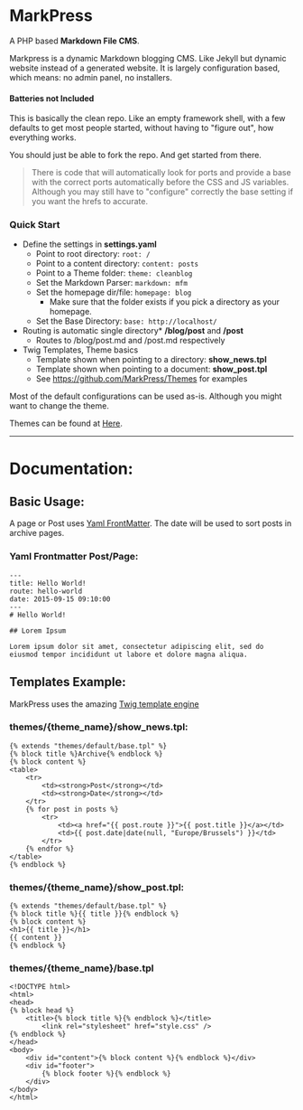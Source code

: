 # MarkPress

A PHP based **Markdown File CMS**.

Markpress is a dynamic Markdown blogging CMS. Like Jekyll but dynamic website instead of a generated website. It is largely configuration based, which means: no admin panel, no installers.

#### Batteries not Included

This is basically the clean repo. Like an empty framework shell, with a few defaults to get most people started, without having to "figure out", how everything works.

You should just be able to fork the repo. And get started from there.

> There is code that will automatically look for ports and provide a base with the correct ports automatically before the CSS and JS variables. Although you may still have to "configure" correctly the base setting if you want the hrefs to accurate.

### Quick Start

- Define the settings in **settings.yaml**
    - Point to root directory: `root: /`
    - Point to a content directory: `content: posts`
    - Point to a Theme folder: `theme: cleanblog`
    - Set the Markdown Parser: `markdown: mfm`
    - Set the homepage dir/file: `homepage: blog`
        - Make sure that the folder exists if you pick a directory as your homepage.
    - Set the Base Directory: `base: http://localhost/`
- Routing is automatic single directory* **/blog/post** and **/post**
    - Routes to /blog/post.md and /post.md respectively
- Twig Templates, Theme basics
    - Template shown when pointing to a directory: **show_news.tpl**
    - Template shown when pointing to a document: **show_post.tpl**
    - See https://github.com/MarkPress/Themes for examples

Most of the default configurations can be used as-is. Although you might want to change the theme.

Themes can be found at [Here](https://github.com/MarkPress/Themes).

---

# Documentation:

## Basic Usage:

A page or Post uses [Yaml FrontMatter](https://github.com/Modularr/YAML-FrontMatter). The date will be used to sort posts in archive pages.

### Yaml Frontmatter Post/Page:

    ---
    title: Hello World!
    route: hello-world
    date: 2015-09-15 09:10:00
    ---
    # Hello World!
    
    ## Lorem Ipsum
    
    Lorem ipsum dolor sit amet, consectetur adipiscing elit, sed do eiusmod tempor incididunt ut labore et dolore magna aliqua.

## Templates Example:
MarkPress uses the amazing [Twig template engine](https://twig.symfony.com/doc/3.x/)

### themes/{theme_name}/show_news.tpl:

    {% extends "themes/default/base.tpl" %}
    {% block title %}Archive{% endblock %}
    {% block content %}
    <table>
        <tr>
            <td><strong>Post</strong></td>
            <td><strong>Date</strong></td>
        </tr>
        {% for post in posts %}
            <tr>
                <td><a href="{{ post.route }}">{{ post.title }}</a></td>
                <td>{{ post.date|date(null, "Europe/Brussels") }}</td>
            </tr>
        {% endfor %}
    </table>
    {% endblock %}

### themes/{theme_name}/show_post.tpl:

    {% extends "themes/default/base.tpl" %}
    {% block title %}{{ title }}{% endblock %}
    {% block content %}
    <h1>{{ title }}</h1>
    {{ content }}
    {% endblock %}

### themes/{theme_name}/base.tpl
    <!DOCTYPE html>
    <html>
    <head>
    {% block head %}
        <title>{% block title %}{% endblock %}</title>
            <link rel="stylesheet" href="style.css" />
    {% endblock %}
    </head>
    <body>
        <div id="content">{% block content %}{% endblock %}</div>
        <div id="footer">
            {% block footer %}{% endblock %}
        </div>
    </body>
    </html>